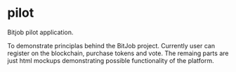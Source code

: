 # pilot
Bitjob pilot application.

To demonstrate principlas behind the BitJob project.
Currently user can register on the blockchain, purchase tokens and vote. 
The remaing parts are just html mockups demonstrating possible functionality of the platform. 
